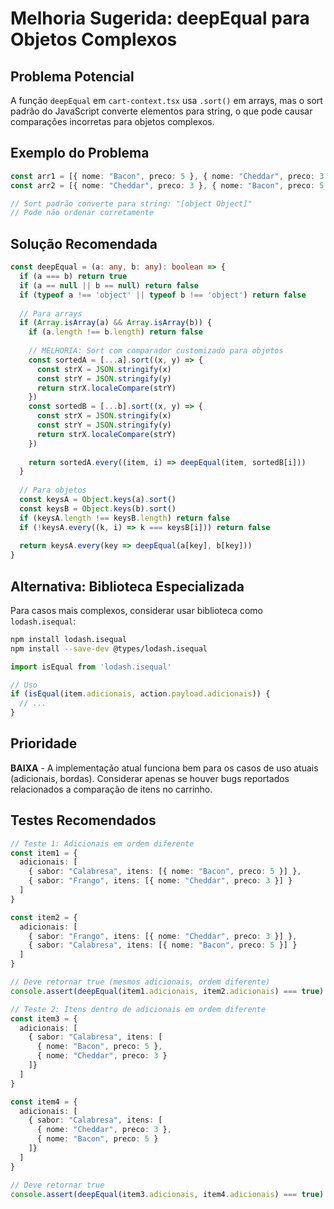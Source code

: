 # Melhoria Sugerida: deepEqual para Objetos Complexos

## Problema Potencial

A função `deepEqual` em `cart-context.tsx` usa `.sort()` em arrays, mas o sort padrão do JavaScript converte elementos para string, o que pode causar comparações incorretas para objetos complexos.

## Exemplo do Problema

```typescript
const arr1 = [{ nome: "Bacon", preco: 5 }, { nome: "Cheddar", preco: 3 }]
const arr2 = [{ nome: "Cheddar", preco: 3 }, { nome: "Bacon", preco: 5 }]

// Sort padrão converte para string: "[object Object]"
// Pode não ordenar corretamente
```

## Solução Recomendada

```typescript
const deepEqual = (a: any, b: any): boolean => {
  if (a === b) return true
  if (a == null || b == null) return false
  if (typeof a !== 'object' || typeof b !== 'object') return false
  
  // Para arrays
  if (Array.isArray(a) && Array.isArray(b)) {
    if (a.length !== b.length) return false
    
    // MELHORIA: Sort com comparador customizado para objetos
    const sortedA = [...a].sort((x, y) => {
      const strX = JSON.stringify(x)
      const strY = JSON.stringify(y)
      return strX.localeCompare(strY)
    })
    const sortedB = [...b].sort((x, y) => {
      const strX = JSON.stringify(x)
      const strY = JSON.stringify(y)
      return strX.localeCompare(strY)
    })
    
    return sortedA.every((item, i) => deepEqual(item, sortedB[i]))
  }
  
  // Para objetos
  const keysA = Object.keys(a).sort()
  const keysB = Object.keys(b).sort()
  if (keysA.length !== keysB.length) return false
  if (!keysA.every((k, i) => k === keysB[i])) return false
  
  return keysA.every(key => deepEqual(a[key], b[key]))
}
```

## Alternativa: Biblioteca Especializada

Para casos mais complexos, considerar usar biblioteca como `lodash.isequal`:

```bash
npm install lodash.isequal
npm install --save-dev @types/lodash.isequal
```

```typescript
import isEqual from 'lodash.isequal'

// Uso
if (isEqual(item.adicionais, action.payload.adicionais)) {
  // ...
}
```

## Prioridade

**BAIXA** - A implementação atual funciona bem para os casos de uso atuais (adicionais, bordas). Considerar apenas se houver bugs reportados relacionados a comparação de itens no carrinho.

## Testes Recomendados

```typescript
// Teste 1: Adicionais em ordem diferente
const item1 = {
  adicionais: [
    { sabor: "Calabresa", itens: [{ nome: "Bacon", preco: 5 }] },
    { sabor: "Frango", itens: [{ nome: "Cheddar", preco: 3 }] }
  ]
}

const item2 = {
  adicionais: [
    { sabor: "Frango", itens: [{ nome: "Cheddar", preco: 3 }] },
    { sabor: "Calabresa", itens: [{ nome: "Bacon", preco: 5 }] }
  ]
}

// Deve retornar true (mesmos adicionais, ordem diferente)
console.assert(deepEqual(item1.adicionais, item2.adicionais) === true)

// Teste 2: Itens dentro de adicionais em ordem diferente
const item3 = {
  adicionais: [
    { sabor: "Calabresa", itens: [
      { nome: "Bacon", preco: 5 },
      { nome: "Cheddar", preco: 3 }
    ]}
  ]
}

const item4 = {
  adicionais: [
    { sabor: "Calabresa", itens: [
      { nome: "Cheddar", preco: 3 },
      { nome: "Bacon", preco: 5 }
    ]}
  ]
}

// Deve retornar true
console.assert(deepEqual(item3.adicionais, item4.adicionais) === true)
```
